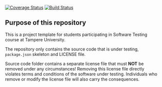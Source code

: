 [![Coverage Status](https://coveralls.io/repos/github/temezeta/COMP.SE.200-2021-2022-1/badge.svg)](https://coveralls.io/github/temezeta/COMP.SE.200-2021-2022-1)
[![Build Status](https://app.travis-ci.com/temezeta/COMP.SE.200-2021-2022-1.svg?branch=main)](https://app.travis-ci.com/temezeta/COMP.SE.200-2021-2022-1)

## Purpose of this repository

This is a project template for students participating in Software Testing course
at Tampere University.

The repository only contains the source code that is under testing, `package.json` skeleton
and LICENSE file.

Source code folder contains a separate license file that must **NOT** be removed under any circumstances!
Removing this license file directly violates terms and conditions of the software under testing.
Individuals who remove or modify the license file will also carry the consequences.

